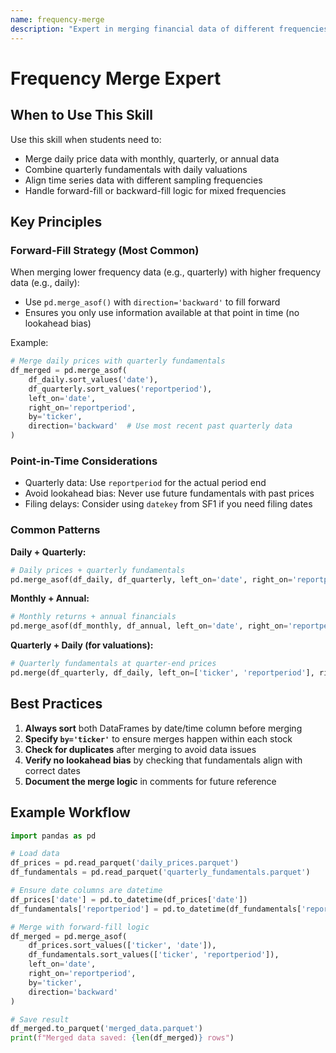 ```yaml
---
name: frequency-merge
description: "Expert in merging financial data of different frequencies (daily, monthly, quarterly, annual). Use when students need to combine datasets with mismatched time intervals, such as merging daily prices with quarterly fundamentals, or monthly returns with annual financial statements."
---
```


# Frequency Merge Expert

## When to Use This Skill

Use this skill when students need to:
- Merge daily price data with monthly, quarterly, or annual data
- Combine quarterly fundamentals with daily valuations
- Align time series data with different sampling frequencies
- Handle forward-fill or backward-fill logic for mixed frequencies

## Key Principles

### Forward-Fill Strategy (Most Common)
When merging lower frequency data (e.g., quarterly) with higher frequency data (e.g., daily):
- Use `pd.merge_asof()` with `direction='backward'` to fill forward
- Ensures you only use information available at that point in time (no lookahead bias)

Example:
```python
# Merge daily prices with quarterly fundamentals
df_merged = pd.merge_asof(
    df_daily.sort_values('date'),
    df_quarterly.sort_values('reportperiod'),
    left_on='date',
    right_on='reportperiod',
    by='ticker',
    direction='backward'  # Use most recent past quarterly data
)
```

### Point-in-Time Considerations
- Quarterly data: Use `reportperiod` for the actual period end
- Avoid lookahead bias: Never use future fundamentals with past prices
- Filing delays: Consider using `datekey` from SF1 if you need filing dates

### Common Patterns

**Daily + Quarterly:**
```python
# Daily prices + quarterly fundamentals
pd.merge_asof(df_daily, df_quarterly, left_on='date', right_on='reportperiod', by='ticker', direction='backward')
```

**Monthly + Annual:**
```python
# Monthly returns + annual financials
pd.merge_asof(df_monthly, df_annual, left_on='date', right_on='reportperiod', by='ticker', direction='backward')
```

**Quarterly + Daily (for valuations):**
```python
# Quarterly fundamentals at quarter-end prices
pd.merge(df_quarterly, df_daily, left_on=['ticker', 'reportperiod'], right_on=['ticker', 'date'], how='left')
```

## Best Practices

1. **Always sort** both DataFrames by date/time column before merging
2. **Specify `by='ticker'`** to ensure merges happen within each stock
3. **Check for duplicates** after merging to avoid data issues
4. **Verify no lookahead bias** by checking that fundamentals align with correct dates
5. **Document the merge logic** in comments for future reference

## Example Workflow

```python
import pandas as pd

# Load data
df_prices = pd.read_parquet('daily_prices.parquet')
df_fundamentals = pd.read_parquet('quarterly_fundamentals.parquet')

# Ensure date columns are datetime
df_prices['date'] = pd.to_datetime(df_prices['date'])
df_fundamentals['reportperiod'] = pd.to_datetime(df_fundamentals['reportperiod'])

# Merge with forward-fill logic
df_merged = pd.merge_asof(
    df_prices.sort_values(['ticker', 'date']),
    df_fundamentals.sort_values(['ticker', 'reportperiod']),
    left_on='date',
    right_on='reportperiod',
    by='ticker',
    direction='backward'
)

# Save result
df_merged.to_parquet('merged_data.parquet')
print(f"Merged data saved: {len(df_merged)} rows")
```

